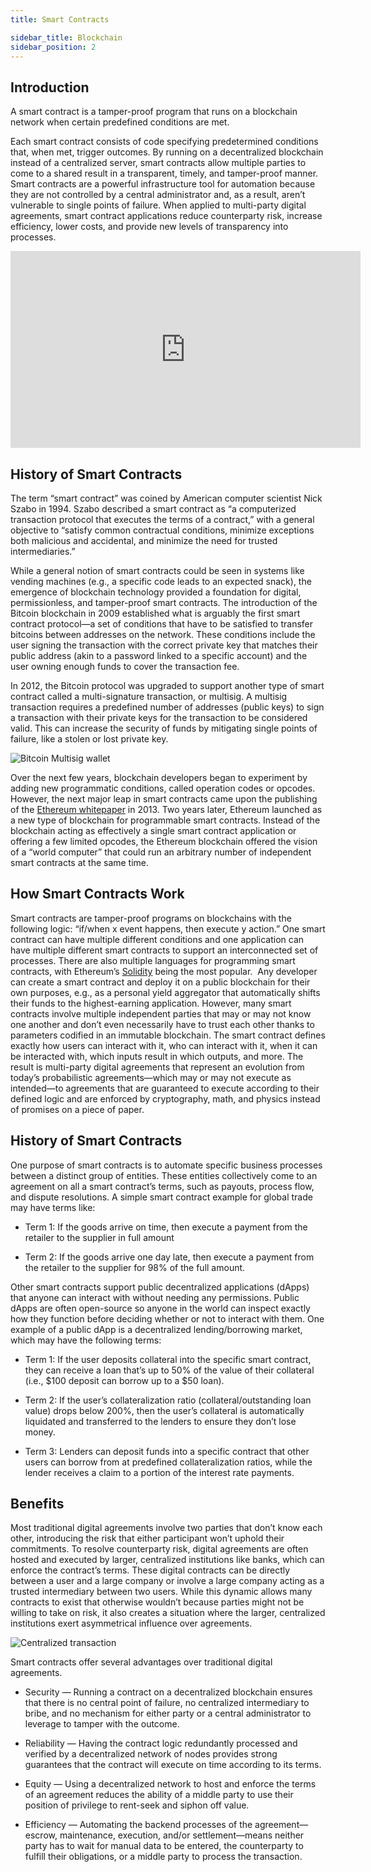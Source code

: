 ```yaml
---
title: Smart Contracts

sidebar_title: Blockchain
sidebar_position: 2
---
```


## Introduction

A smart contract is a tamper-proof program that runs on a blockchain network when certain predefined conditions are met.

Each smart contract consists of code specifying predetermined conditions that, when met, trigger outcomes. By running on a decentralized blockchain instead of a centralized server, smart contracts allow multiple parties to come to a shared result in a transparent, timely, and tamper-proof manner. 
‍
Smart contracts are a powerful infrastructure tool for automation because they are not controlled by a central administrator and, as a result, aren’t vulnerable to single points of failure. When applied to multi-party digital agreements, smart contract applications reduce counterparty risk, increase efficiency, lower costs, and provide new levels of transparency into processes.


<iframe width="560" height="315" src="https://www.youtube.com/embed/ZE2HxTmxfrI" title="YouTube video player" frameBorder="0" allow="accelerometer; autoplay; clipboard-write; encrypted-media; gyroscope; picture-in-picture" allowFullScreen></iframe>

## History of Smart Contracts

The term “smart contract” was coined by American computer scientist Nick Szabo in 1994. Szabo described a smart contract as “a computerized transaction protocol that executes the terms of a contract,” with a general objective to “satisfy common contractual conditions, minimize exceptions both malicious and accidental, and minimize the need for trusted intermediaries.”

While a general notion of smart contracts could be seen in systems like vending machines (e.g., a specific code leads to an expected snack), the emergence of blockchain technology provided a foundation for digital, permissionless, and tamper-proof smart contracts. The introduction of the Bitcoin blockchain in 2009 established what is arguably the first smart contract protocol—a set of conditions that have to be satisfied to transfer bitcoins between addresses on the network. These conditions include the user signing the transaction with the correct private key that matches their public address (akin to a password linked to a specific account) and the user owning enough funds to cover the transaction fee.

In 2012, the Bitcoin protocol was upgraded to support another type of smart contract called a multi-signature transaction, or multisig. A multisig transaction requires a predefined number of addresses (public keys) to sign a transaction with their private keys for the transaction to be considered valid. This can increase the security of funds by mitigating single points of failure, like a stolen or lost private key. 


![Bitcoin Multisig wallet](/posts/blockchain101/smart-contracts/image2.png)

Over the next few years, blockchain developers began to experiment by adding new programmatic conditions, called operation codes or opcodes. However, the next major leap in smart contracts came upon the publishing of the [Ethereum whitepaper](https://ethereum.org/en/whitepaper/) in 2013. Two years later, Ethereum launched as a new type of blockchain for programmable smart contracts. Instead of the blockchain acting as effectively a single smart contract application or offering a few limited opcodes, the Ethereum blockchain offered the vision of a “world computer” that could run an arbitrary number of independent smart contracts at the same time.

## How Smart Contracts Work

Smart contracts are tamper-proof programs on blockchains with the following logic: “if/when x event happens, then execute y action.” One smart contract can have multiple different conditions and one application can have multiple different smart contracts to support an interconnected set of processes. There are also multiple languages for programming smart contracts, with Ethereum’s [Solidity](https://soliditylang.org/) being the most popular.
‍
Any developer can create a smart contract and deploy it on a public blockchain for their own purposes, e.g., as a personal yield aggregator that automatically shifts their funds to the highest-earning application. However, many smart contracts involve multiple independent parties that may or may not know one another and don’t even necessarily have to trust each other thanks to parameters codified in an immutable blockchain. The smart contract defines exactly how users can interact with it, who can interact with it, when it can be interacted with, which inputs result in which outputs, and more. The result is multi-party digital agreements that represent an evolution from today’s probabilistic agreements—which may or may not execute as intended—to agreements that are guaranteed to execute according to their defined logic and are enforced by cryptography, math, and physics instead of promises on a piece of paper. 


## History of Smart Contracts

One purpose of smart contracts is to automate specific business processes between a distinct group of entities. These entities collectively come to an agreement on all a smart contract’s terms, such as payouts, process flow, and dispute resolutions. A simple smart contract example for global trade may have terms like:

- Term 1: If the goods arrive on time, then execute a payment from the retailer to the supplier in full amount

- Term 2: If the goods arrive one day late, then execute a payment from the retailer to the supplier for 98% of the full
  amount.

Other smart contracts support public decentralized applications (dApps) that anyone can interact with without needing any permissions. Public dApps are often open-source so anyone in the world can inspect exactly how they function before deciding whether or not to interact with them. One example of a public dApp is a decentralized lending/borrowing market, which may have the following terms:

- Term 1: If the user deposits collateral into the specific smart contract, they can receive a loan that’s up to 50% of
  the value of their collateral (i.e., $100 deposit can borrow up to a $50 loan).

- Term 2: If the user’s collateralization ratio (collateral/outstanding loan value) drops below 200%, then the user’s
  collateral is automatically liquidated and transferred to the lenders to ensure they don’t lose money.

- Term 3: Lenders can deposit funds into a specific contract that other users can borrow from at predefined
  collateralization ratios, while the lender receives a claim to a portion of the interest rate payments.

## Benefits

Most traditional digital agreements involve two parties that don’t know each other, introducing the risk that either participant won’t uphold their commitments. To resolve counterparty risk, digital agreements are often hosted and executed by larger, centralized institutions like banks, which can enforce the contract’s terms. These digital contracts can be directly between a user and a large company or involve a large company acting as a trusted intermediary between two users. While this dynamic allows many contracts to exist that otherwise wouldn’t because parties might not be willing to take on risk, it also creates a situation where the larger, centralized institutions exert asymmetrical influence over agreements.

![Centralized transaction](/posts/blockchain101/smart-contracts/image1.png)

Smart contracts offer several advantages over traditional digital agreements.

- Security — Running a contract on a decentralized blockchain ensures that there is no central point of failure, no centralized intermediary to bribe, and no mechanism for either party or a central administrator to leverage to tamper with the outcome.

- Reliability — Having the contract logic redundantly processed and verified by a decentralized network of nodes provides strong guarantees that the contract will execute on time according to its terms.

- Equity — Using a decentralized network to host and enforce the terms of an agreement reduces the ability of a middle party to use their position of privilege to rent-seek and siphon off value.

- Efficiency — Automating the backend processes of the agreement—escrow, maintenance, execution, and/or settlement—means neither party has to wait for manual data to be entered, the counterparty to fulfill their obligations, or a middle party to process the transaction.
